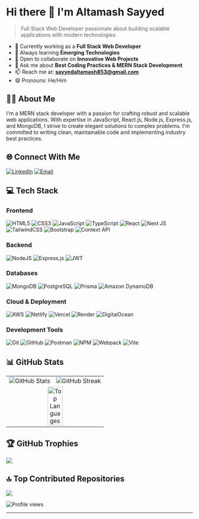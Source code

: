 # Hi there 👋 I'm Altamash Sayyed

> Full Stack Web Developer passionate about building scalable applications with modern technologies

- 🔭 Currently working as a **Full Stack Web Developer**
- 🌱 Always learning **Emerging Technologies**
- 👯 Open to collaborate on **Innovative Web Projects**
- 💬 Ask me about **Best Coding Practices & MERN Stack Development**
- 📫 Reach me at: **sayyedaltamash853@gmail.com**
- 😄 Pronouns: He/Him

## 🧑‍💻 About Me

I'm a MERN stack developer with a passion for crafting robust and scalable web applications. With expertise in JavaScript, React.js, Node.js, Express.js, and MongoDB, I strive to create elegant solutions to complex problems. I'm committed to writing clean, maintainable code and implementing industry best practices.

## 🌐 Connect With Me

[![LinkedIn](https://img.shields.io/badge/LinkedIn-%230077B5.svg?logo=linkedin&logoColor=white)](https://www.linkedin.com/in/altamash-sayyed-a173a3170/) 
[![Email](https://img.shields.io/badge/Email-D14836?logo=gmail&logoColor=white)](mailto:sayyedaltamash853@gmail.com)

## 💻 Tech Stack

### Frontend
![HTML5](https://img.shields.io/badge/html5-%23E34F26.svg?style=for-the-badge&logo=html5&logoColor=white)
![CSS3](https://img.shields.io/badge/css3-%231572B6.svg?style=for-the-badge&logo=css3&logoColor=white)
![JavaScript](https://img.shields.io/badge/javascript-%23323330.svg?style=for-the-badge&logo=javascript&logoColor=%23F7DF1E)
![TypeScript](https://img.shields.io/badge/typescript-%23007ACC.svg?style=for-the-badge&logo=typescript&logoColor=white)
![React](https://img.shields.io/badge/react-%2320232a.svg?style=for-the-badge&logo=react&logoColor=%2361DAFB)
![Next JS](https://img.shields.io/badge/Next-black?style=for-the-badge&logo=next.js&logoColor=white)
![TailwindCSS](https://img.shields.io/badge/tailwindcss-%2338B2AC.svg?style=for-the-badge&logo=tailwind-css&logoColor=white)
![Bootstrap](https://img.shields.io/badge/bootstrap-%238511FA.svg?style=for-the-badge&logo=bootstrap&logoColor=white)
![Context API](https://img.shields.io/badge/Context--Api-000000?style=for-the-badge&logo=react)

### Backend
![NodeJS](https://img.shields.io/badge/node.js-6DA55F?style=for-the-badge&logo=node.js&logoColor=white)
![Express.js](https://img.shields.io/badge/express.js-%23404d59.svg?style=for-the-badge&logo=express&logoColor=%2361DAFB)
![JWT](https://img.shields.io/badge/JWT-black?style=for-the-badge&logo=JSON%20web%20tokens)

### Databases
![MongoDB](https://img.shields.io/badge/MongoDB-%234ea94b.svg?style=for-the-badge&logo=mongodb&logoColor=white)
![PostgreSQL](https://img.shields.io/badge/postgres-%23316192.svg?style=for-the-badge&logo=postgresql&logoColor=white)
![Prisma](https://img.shields.io/badge/Prisma-3982CE?style=for-the-badge&logo=Prisma&logoColor=white)
![Amazon DynamoDB](https://img.shields.io/badge/Amazon%20DynamoDB-4053D6?style=for-the-badge&logo=Amazon%20DynamoDB&logoColor=white)

### Cloud & Deployment
![AWS](https://img.shields.io/badge/AWS-%23FF9900.svg?style=for-the-badge&logo=amazon-aws&logoColor=white)
![Netlify](https://img.shields.io/badge/netlify-%23000000.svg?style=for-the-badge&logo=netlify&logoColor=#00C7B7)
![Vercel](https://img.shields.io/badge/vercel-%23000000.svg?style=for-the-badge&logo=vercel&logoColor=white)
![Render](https://img.shields.io/badge/Render-%46E3B7.svg?style=for-the-badge&logo=render&logoColor=white)
![DigitalOcean](https://img.shields.io/badge/DigitalOcean-%230167ff.svg?style=for-the-badge&logo=digitalOcean&logoColor=white)

### Development Tools
![Git](https://img.shields.io/badge/git-%23F05033.svg?style=for-the-badge&logo=git&logoColor=white)
![GitHub](https://img.shields.io/badge/github-%23121011.svg?style=for-the-badge&logo=github&logoColor=white)
![Postman](https://img.shields.io/badge/Postman-FF6C37?style=for-the-badge&logo=postman&logoColor=white)
![NPM](https://img.shields.io/badge/NPM-%23CB3837.svg?style=for-the-badge&logo=npm&logoColor=white)
![Webpack](https://img.shields.io/badge/webpack-%238DD6F9.svg?style=for-the-badge&logo=webpack&logoColor=black)
![Vite](https://img.shields.io/badge/vite-%23646CFF.svg?style=for-the-badge&logo=vite&logoColor=white)

## 📊 GitHub Stats

<table>
  <tr>
    <td >
      <img src="https://github-readme-stats.vercel.app/api?username=Altamash9146&theme=swift&hide_border=false&include_all_commits=true&count_private=true" alt="GitHub Stats" />
    </td>
    <td >
      <img src="https://nirzak-streak-stats.vercel.app/?user=Altamash9146&theme=swift&hide_border=false" alt="GitHub Streak" />
    </td>
  </tr>
  <tr>
    <td colspan="2" align="center">
      <img src="https://github-readme-stats.vercel.app/api/top-langs/?username=Altamash9146&theme=swift&hide_border=false&layout=compact" alt="Top Languages" width="40%" />
    </td>
  </tr>
</table>

## 🏆 GitHub Trophies
![](https://github-profile-trophy.vercel.app/?username=Altamash9146&theme=monokai&no-frame=false&no-bg=false&margin-w=4)

## 🔝 Top Contributed Repositories
![](https://github-contributor-stats.vercel.app/api?username=Altamash9146&limit=5&theme=dark&combine_all_yearly_contributions=true)

![Profile views](https://komarev.com/ghpvc/?username=Altamash9146&label=Profile%20views&color=0e75b6&style=flat)

---
